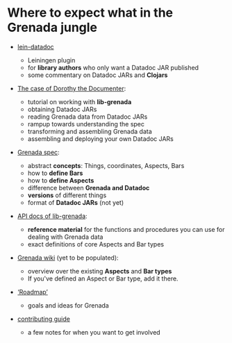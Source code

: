 # Where to expect what in the Grenada jungle

 - [lein-datadoc](https://github.com/clj-grenada/lein-datadoc)

    - Leiningen plugin
    - for **library authors** who only want a Datadoc JAR published
    - some commentary on Datadoc JARs and **Clojars**

 - [The case of Dorothy the Documenter](doc/tutorial.md):

    - tutorial on working with **lib-grenada**
    - obtaining Datadoc JARs
    - reading Grenada data from Datadoc JARs
    - rampup towards understanding the spec
    - transforming and assembling Grenada data
    - assembling and deploying your own Datadoc JARs

 - [Grenada spec](https://github.com/clj-grenada/grenada-spec):

    - abstract **concepts**: Things, coordinates, Aspects, Bars
    - how to **define Bars**
    - how to **define Aspects**
    - difference between **Grenada and Datadoc**
    - **versions** of different things
    - format of **Datadoc JARs** (not yet)

 - [API docs of lib-grenada](https://clj-grenada.github.io/lib-grenada/api-docs/):

    - **reference material** for the functions and procedures you can use for
      dealing with Grenada data
    - exact definitions of core Aspects and Bar types

 - [Grenada wiki](https://github.com/clj-grenada/grenada-spec/wiki) (yet to be
   populated):

    - overview over the existing **Aspects** and **Bar types**
    - If you've defined an Aspect or Bar type, add it there.

 - [‘Roadmap’](https://github.com/clj-grenada/grenada-spec/blob/devel/roadmap.md)

    - goals and ideas for Grenada

 - [contributing
   guide](https://github.com/clj-grenada/grenada-spec/blob/devel/contributing.md)

     - a few notes for when you want to get involved

